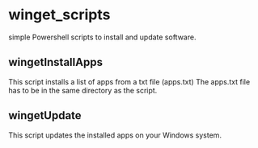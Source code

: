 # winget_scripts
simple Powershell scripts to install and update software.

## wingetInstallApps
This script installs a list of apps from a txt file (apps.txt)
The apps.txt file has to be in the same directory as the script. 

## wingetUpdate
This script updates the installed apps on your Windows system.


